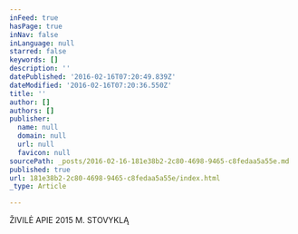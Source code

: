 ```yaml
---
inFeed: true
hasPage: true
inNav: false
inLanguage: null
starred: false
keywords: []
description: ''
datePublished: '2016-02-16T07:20:49.839Z'
dateModified: '2016-02-16T07:20:36.550Z'
title: ''
author: []
authors: []
publisher:
  name: null
  domain: null
  url: null
  favicon: null
sourcePath: _posts/2016-02-16-181e38b2-2c80-4698-9465-c8fedaa5a55e.md
published: true
url: 181e38b2-2c80-4698-9465-c8fedaa5a55e/index.html
_type: Article

---
```

ŽIVILĖ APIE 2015 M. STOVYKLĄ